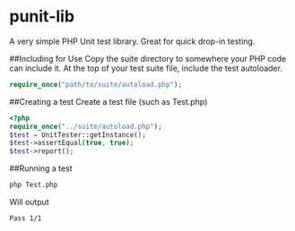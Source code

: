 # punit-lib
A very simple PHP Unit test library. Great for quick drop-in testing.

##Including for Use
Copy the suite directory to somewhere your PHP code can include it.
At the top of your test suite file, include the test autoloader.
```PHP
require_once("path/to/suite/autoload.php");
```

##Creating a test
Create a test file (such as Test.php)
```PHP
<?php
require_once("../suite/autoload.php");
$test = UnitTester::getInstance();
$test->assertEqual(true, true);
$test->report();
```

##Running a test
```bash
php Test.php
```

Will output
```
Pass 1/1

```
